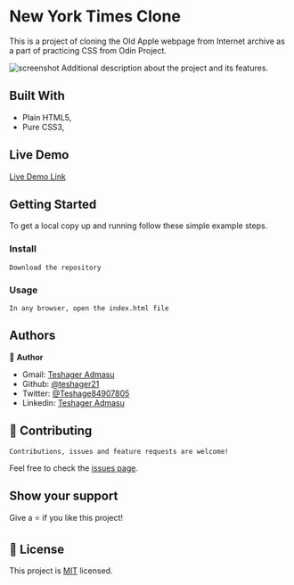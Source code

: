 # New York Times Clone
 This is a project of cloning the Old Apple webpage from Internet archive as a part of practicing CSS from Odin Project.

![screenshot](./assets/img/screenshot.png)
    Additional description about the project and its features.

## Built With

- Plain HTML5,
- Pure CSS3,

## Live Demo

[Live Demo Link](https://rawcdn.githack.com/Teshager21/NewyorktimesClone/74273f2b2a268bd5559358d57773dca110a7ba7c/index.html)

## Getting Started

To get a local copy up and running follow these simple example steps.


### Install

    Download the repository

### Usage

    In any browser, open the index.html file


## Authors

👤 **Author**

- Gmail: [Teshager Admasu](mailto:teshager8922@gmail.com)
- Github: [@teshager21](https://github.com/teshager21)
- Twitter: [@Teshage84907805](https://twitter.com/Teshage84907805)
- Linkedin: [Teshager Admasu](https://www.linkedin.com/in/teshager-admasu-0000011a2/)

## 🤝 Contributing

    Contributions, issues and feature requests are welcome!

Feel free to check the [issues page](issues/).

## Show your support

Give a ⭐️ if you like this project!

## 📝 License

This project is [MIT](lic.url) licensed.